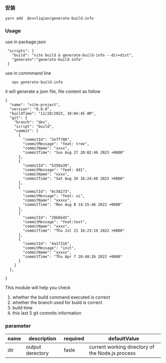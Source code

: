 ### 安装

```
yarn add  @vvvliqian/generate-build-info
```

### Usage
use in package.json
```
 "scripts": { 
   "build": "vite build & generate-build-info --dir=dist",
   "generate":"generate-build-info"
 }
```
use in commmand line
```
   npx generate-build-info
```

it will generate a json file, file content as follow

```
{
  "name": "vite-project",
  "version": "0.0.0",
  "buildTime": "11/28/2023, 10:04:45 AM",
  "git": {
    "branch": "dev",
    "script": "build",
    "commit": [
      {
        "commitId": "2eff788",
        "commitMessage": "feat: tree",
        "commitName": "xxxx",
        "commitTime": "Sun Aug 27 20:02:46 2023 +0800"
      },
      {
        "commitId": "5350a39",
        "commitMessage": "feat: dd1",
        "commitName": "xxxx",
        "commitTime": "Sat Aug 26 16:24:46 2023 +0800"
      },
      {
        "commitId": "6c58273",
        "commitMessage": "feat: ui",
        "commitName": "xxxxx",
        "commitTime": "Mon Aug 8 14:15:46 2022 +0800"
      },
      {
        "commitId": "28b6b45",
        "commitMessage": "feat:test",
        "commitName": "xxxx",
        "commitTime": "Thu Jul 21 16:23:19 2022 +0800"
      },
      {
        "commitId": "4a17316",
        "commitMessage": "init",
        "commitName": "xxxxx",
        "commitTime": "Thu Apr 7 20:48:26 2022 +0800"
      }
    ]
  },
  
}

```

This module will help you check
1. whether the build command executed is correct
2. whether the branch used for build is correct
3. build time
4. this last 5 git commits information

### parameter

| name | description | required               |defaultValue
| ---- | -------- | -------------------- |-------------------|
| dir  | output derectory    |fasle | current working directory of the Node.js process |

